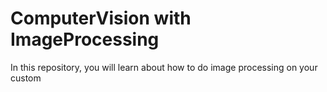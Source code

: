 # ComputerVision with ImageProcessing
 In this repository, you will learn about how to do image processing on your custom 

